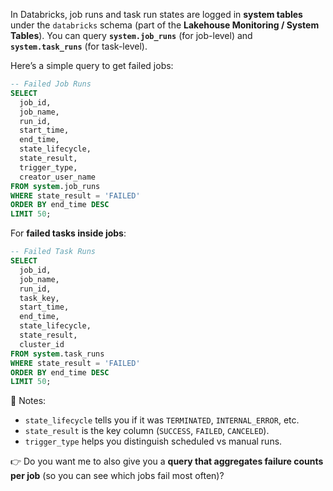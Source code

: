 In Databricks, job runs and task run states are logged in **system tables** under the `databricks` schema (part of the **Lakehouse Monitoring / System Tables**).
You can query **`system.job_runs`** (for job-level) and **`system.task_runs`** (for task-level).

Here’s a simple query to get failed jobs:

```sql
-- Failed Job Runs
SELECT
  job_id,
  job_name,
  run_id,
  start_time,
  end_time,
  state_lifecycle,
  state_result,
  trigger_type,
  creator_user_name
FROM system.job_runs
WHERE state_result = 'FAILED'
ORDER BY end_time DESC
LIMIT 50;
```

For **failed tasks inside jobs**:

```sql
-- Failed Task Runs
SELECT
  job_id,
  job_name,
  run_id,
  task_key,
  start_time,
  end_time,
  state_lifecycle,
  state_result,
  cluster_id
FROM system.task_runs
WHERE state_result = 'FAILED'
ORDER BY end_time DESC
LIMIT 50;
```

🔎 Notes:

* `state_lifecycle` tells you if it was `TERMINATED`, `INTERNAL_ERROR`, etc.
* `state_result` is the key column (`SUCCESS`, `FAILED`, `CANCELED`).
* `trigger_type` helps you distinguish scheduled vs manual runs.

👉 Do you want me to also give you a **query that aggregates failure counts per job** (so you can see which jobs fail most often)?
